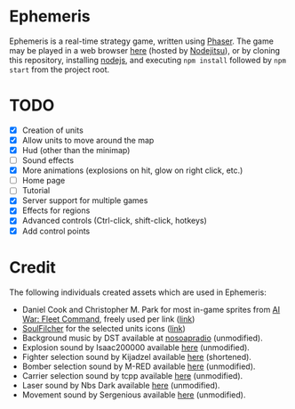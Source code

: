 Ephemeris
=========

Ephemeris is a real-time strategy game, written using [Phaser][phaser]. The game may
be played in a web browser [here][live] (hosted by [Nodejitsu][nodejitsu]), or by
cloning this repository, installing [nodejs][nodejs], and executing `npm install`
followed by `npm start` from the project root.

[phaser]: http://phaser.io/
[live]: http://ephemeris.jit.su/
[nodejitsu]: https://www.nodejitsu.com/
[nodejs]: http://nodejs.org/

TODO
====

- [x] Creation of units
- [x] Allow units to move around the map
- [x] Hud (other than the minimap)
- [ ] Sound effects
- [x] More animations (explosions on hit, glow on right click, etc.)
- [ ] Home page
- [ ] Tutorial
- [x] Server support for multiple games
- [x] Effects for regions
- [x] Advanced controls (Ctrl-click, shift-click, hotkeys)
- [x] Add control points

Credit
======

The following individuals created assets which are used in Ephemeris:

- Daniel Cook and Christopher M. Park for most in-game sprites from [AI War: Fleet Command][fleet-command], freely used per link ([link][ai-war])
- [SoulFilcher][soulfilcher] for the selected units icons ([link][icons])
- Background music by DST available at [nosoapradio][nosoap] (unmodified).
- Explosion sound by Isaac200000 available [here][explosion] (unmodified).
- Fighter selection sound by Kijadzel available [here][fighterSelect] (shortened).
- Bomber selection sound by M-RED available [here][bomberSelect] (unmodified).
- Carrier selection sound by tcpp available [here][carrierSelect] (unmodified).
- Laser sound by Nbs Dark available [here][laser] (unmodified).
- Movement sound by Sergenious available [here][move] (unmodified).

[fleet-command]: http://arcengames.com/ai-war/
[ai-war]: http://christophermpark.blogspot.com/2009/10/free-graphics-for-indie-developers.html
[soulfilcher]: http://www.sc2mapster.com/profiles/SoulFilcher/
[icons]: http://www.sc2mapster.com/assets/abilities-and-upgrades-icon-pack/
[nosoap]: http://www.nosoapradio.us/
[explosion]: http://www.freesound.org/people/Isaac200000/sounds/184651/
[fighterSelect]: http://www.freesound.org/people/Kijadzel/sounds/170608/
[bomberSelect]: http://www.freesound.org/people/M-RED/sounds/55356/
[carrierSelect]: http://www.freesound.org/people/tcpp/sounds/151309/
[laser]: http://www.freesound.org/people/Nbs%20Dark/sounds/83562/
[move]: http://www.freesound.org/people/Sergenious/sounds/55849/
